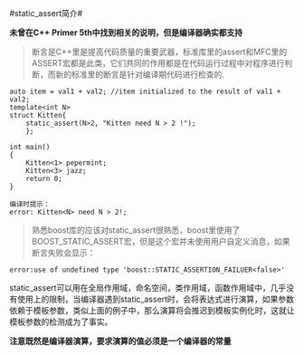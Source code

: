 #static_assert简介#

**未曾在C++ Primer 5th中找到相关的说明，但是编译器确实都支持**

>断言是C++里是提高代码质量的重要武器，标准库里的assert和MFC里的ASSERT宏都是此类，它们共同的作用都是在代码运行过程中对程序进行判断，而新的标准里的断言是针对编译期代码进行检查的.

	auto item = val1 + val2; //item initialized to the result of val1 + val2;
	template<int N>
	struct Kitten{
		static_assert(N>2, "Kitten need N > 2 !");
		};

	int main()
	{
		Kitten<1> pepermint;
		Kitten<3> jazz;
		return 0;
	}
	
	编译时提示：
	error: Kitten<N> need N > 2!;

>熟悉boost库的应该对static_assert很熟悉，boost里使用了BOOST_STATIC_ASSERT宏，但是这个宏并未使用用户自定义消息，如果断言失败会显示：
	
	error:use of undefined type 'boost::STATIC_ASSERTION_FAILUER<false>'


static_assert可以用在全局作用域，命名空间，类作用域，函数作用域中，几乎没有使用上的限制，当编译器遇到static_assert时，会将表达式进行演算，如果参数依赖于模板参数，类似上面的例子中，那么演算将会推迟到模板实例化时，这就让模板参数的检测成为了事实。

**注意既然是编译器演算，要求演算的值必须是一个编译器的常量**
	
	
	
	


